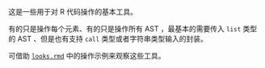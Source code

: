 

这是一些用于对 R 代码操作的基本工具。

有的只是操作每个元素、有的只是操作所有 AST ，最基本的需要传入 `list` 类型的 AST 、但是也有支持 `call` 类型或者字符串类型输入的封装。

可借助 [`looks.rmd`](./looks.rmd) 中的操作示例来观察这些工具。
